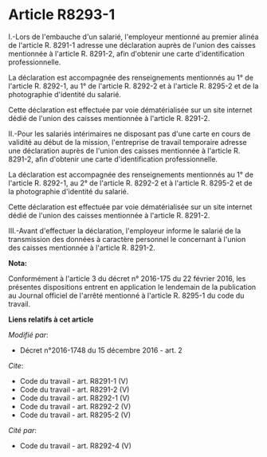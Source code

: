 # Article R8293-1

I.-Lors de l'embauche d'un salarié, l'employeur mentionné au premier alinéa de l'article R. 8291-1 adresse une déclaration
auprès de l'union des caisses mentionnée à l'article R. 8291-2, afin d'obtenir une carte d'identification professionnelle. 

La déclaration est accompagnée des renseignements mentionnés au 1° de l'article R. 8292-1, au 1° de l'article R. 8292-2 et à
l'article R. 8295-2 et de la photographie d'identité du salarié. 

Cette déclaration est effectuée par voie dématérialisée sur un site internet dédié de l'union des caisses mentionnée à
l'article R. 8291-2. 

II.-Pour les salariés intérimaires ne disposant pas d'une carte en cours de validité au début de la mission, l'entreprise de
travail temporaire adresse une déclaration auprès de l'union des caisses mentionnée à l'article R. 8291-2, afin d'obtenir une
carte d'identification professionnelle. 

La déclaration est accompagnée des renseignements mentionnés au 1° de l'article R. 8292-1, au 2° de l'article R. 8292-2 et à
l'article R. 8295-2 et de la photographie d'identité du salarié. 

Cette déclaration est effectuée par voie dématérialisée sur un site internet dédié de l'union des caisses mentionnée à
l'article R. 8291-2. 

III.-Avant d'effectuer la déclaration, l'employeur informe le salarié de la transmission des données à caractère personnel le
concernant à l'union des caisses mentionnée à l'article R. 8291-2.

**Nota:**

Conformément à l'article 3 du décret n° 2016-175 du 22 février 2016, les présentes dispositions entrent en application le
lendemain de la publication au Journal officiel de l'arrêté mentionné à l'article R. 8295-1 du code du travail.

**Liens relatifs à cet article**

_Modifié par_:

  - Décret n°2016-1748 du 15 décembre 2016 - art. 2

_Cite_:

  - Code du travail - art. R8291-1 (V)
  - Code du travail - art. R8291-2 (V)
  - Code du travail - art. R8292-1 (V)
  - Code du travail - art. R8292-2 (V)
  - Code du travail - art. R8295-2 (V)

_Cité par_:

  - Code du travail - art. R8292-4 (V)
